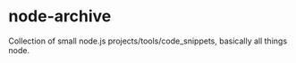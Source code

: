 # node-archive
Collection of small node.js projects/tools/code_snippets, basically all things node.
